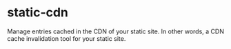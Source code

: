 # static-cdn

Manage entries cached in the CDN of your static site.
In other words, a CDN cache invalidation tool for your static site.